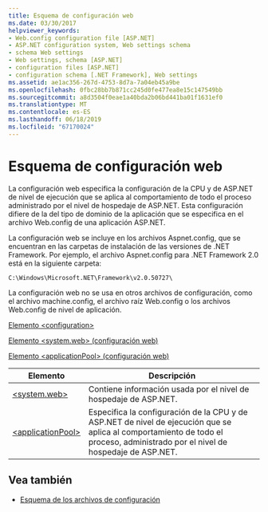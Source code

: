 ```yaml
---
title: Esquema de configuración web
ms.date: 03/30/2017
helpviewer_keywords:
- Web.config configuration file [ASP.NET]
- ASP.NET configuration system, Web settings schema
- schema Web settings
- Web settings, schema [ASP.NET]
- configuration files [ASP.NET]
- configuration schema [.NET Framework], Web settings
ms.assetid: ae1ac356-267d-4753-8d7a-7a04eb45a9be
ms.openlocfilehash: 0fbc28bb7b871cc245d0fe477ea8e15c147549bb
ms.sourcegitcommit: a8d3504f0eae1a40bda2b06bd441ba01f1631ef0
ms.translationtype: MT
ms.contentlocale: es-ES
ms.lasthandoff: 06/18/2019
ms.locfileid: "67170024"
---
```

# <a name="web-settings-schema"></a>Esquema de configuración web
La configuración web especifica la configuración de la CPU y de ASP.NET de nivel de ejecución que se aplica al comportamiento de todo el proceso administrado por el nivel de hospedaje de ASP.NET. Esta configuración difiere de la del tipo de dominio de la aplicación que se especifica en el archivo Web.config de una aplicación ASP.NET.  
  
 La configuración web se incluye en los archivos Aspnet.config, que se encuentran en las carpetas de instalación de las versiones de .NET Framework. Por ejemplo, el archivo Aspnet.config para .NET Framework 2.0 está en la siguiente carpeta:  
  
 `C:\Windows\Microsoft.NET\Framework\v2.0.50727\`  
  
 La configuración web no se usa en otros archivos de configuración, como el archivo machine.config, el archivo raíz Web.config o los archivos Web.config de nivel de aplicación.  
  
 [Elemento \<configuration>](../../../../../docs/framework/configure-apps/file-schema/configuration-element.md)  
  
 [Elemento \<system.web> (configuración web)](../../../../../docs/framework/configure-apps/file-schema/web/system-web-element-web-settings.md)  
  
 [Elemento \<applicationPool> (configuración web)](../../../../../docs/framework/configure-apps/file-schema/web/applicationpool-element-web-settings.md)  
  
|Elemento|Descripción|  
|-------------|-----------------|  
|[\<system.web>](../../../../../docs/framework/configure-apps/file-schema/web/system-web-element-web-settings.md)|Contiene información usada por el nivel de hospedaje de ASP.NET.|  
|[\<applicationPool>](../../../../../docs/framework/configure-apps/file-schema/web/applicationpool-element-web-settings.md)|Especifica la configuración de la CPU y de ASP.NET de nivel de ejecución que se aplica al comportamiento de todo el proceso, administrado por el nivel de hospedaje de ASP.NET.|  
  
## <a name="see-also"></a>Vea también

- [Esquema de los archivos de configuración](../../../../../docs/framework/configure-apps/file-schema/index.md)
